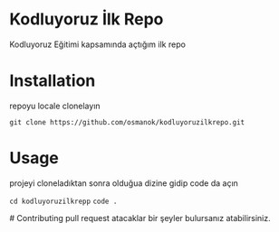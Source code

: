 # Kodluyoruz İlk Repo
Kodluyoruz Eğitimi kapsamında açtığım ilk repo

# Installation
repoyu locale clonelayın

`git clone https://github.com/osmanok/kodluyoruzilkrepo.git`


# Usage

projeyi cloneladıktan sonra olduğua dizine gidip code da açın

`cd kodluyoruzilkrepp`
`code .`

# Contributing
pull request atacaklar bir şeyler bulursanız atabilirsiniz.